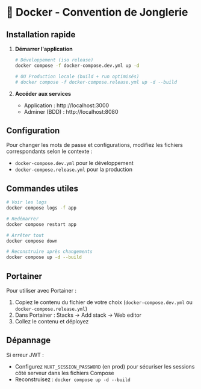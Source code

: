 # 🐳 Docker - Convention de Jonglerie

## Installation rapide

1. **Démarrer l'application**
   ```bash
   # Développement (iso release)
   docker compose -f docker-compose.dev.yml up -d

   # OU Production locale (build + run optimisés)
   # docker compose -f docker-compose.release.yml up -d --build
   ```

2. **Accéder aux services**
   - Application : http://localhost:3000
   - Adminer (BDD) : http://localhost:8080

## Configuration

Pour changer les mots de passe et configurations, modifiez les fichiers correspondants selon le contexte :
- `docker-compose.dev.yml` pour le développement
- `docker-compose.release.yml` pour la production

## Commandes utiles

```bash
# Voir les logs
docker compose logs -f app

# Redémarrer
docker compose restart app

# Arrêter tout
docker compose down

# Reconstruire après changements
docker compose up -d --build
```

## Portainer

Pour utiliser avec Portainer :
1. Copiez le contenu du fichier de votre choix (`docker-compose.dev.yml` ou `docker-compose.release.yml`)
2. Dans Portainer : Stacks → Add stack → Web editor
3. Collez le contenu et déployez

## Dépannage

Si erreur JWT :
- Configurez `NUXT_SESSION_PASSWORD` (en prod) pour sécuriser les sessions côté serveur dans les fichiers Compose
- Reconstruisez : `docker compose up -d --build`